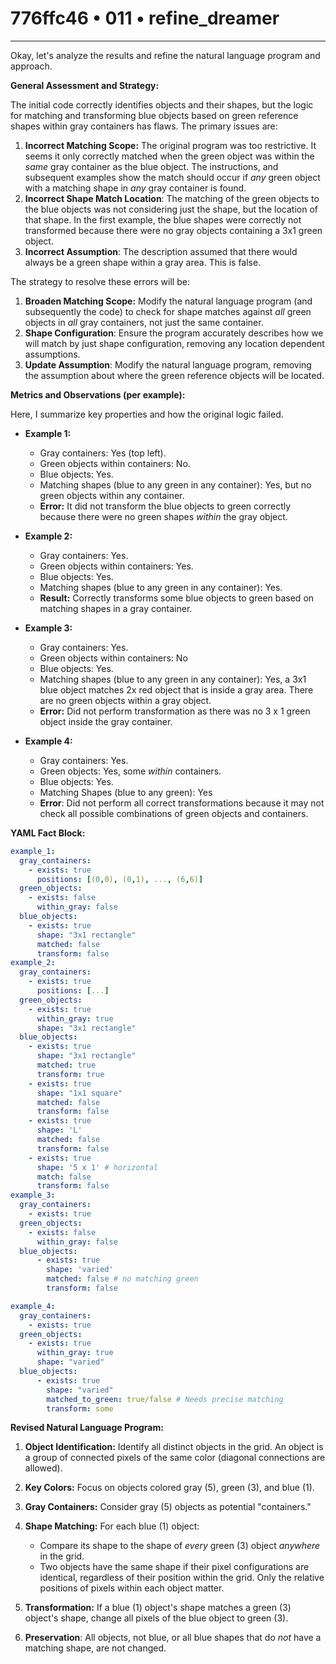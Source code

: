 # 776ffc46 • 011 • refine_dreamer

---
Okay, let's analyze the results and refine the natural language program and approach.

**General Assessment and Strategy:**

The initial code correctly identifies objects and their shapes, but the logic for matching and transforming blue objects based on green reference shapes within gray containers has flaws. The primary issues are:

1.  **Incorrect Matching Scope:** The original program was too restrictive. It seems it only correctly matched when the green object was within the *same* gray container as the blue object. The instructions, and subsequent examples show the match should occur if *any* green object with a matching shape in *any* gray container is found.
2.  **Incorrect Shape Match Location**: The matching of the green objects to the blue objects was not considering just the shape, but the location of that shape. In the first example, the blue shapes were correctly not transformed because there were no gray objects containing a 3x1 green object.
3.  **Incorrect Assumption**: The description assumed that there would always be a green shape within a gray area. This is false.

The strategy to resolve these errors will be:

1.  **Broaden Matching Scope:** Modify the natural language program (and subsequently the code) to check for shape matches against *all* green objects in *all* gray containers, not just the same container.
2.  **Shape Configuration**: Ensure the program accurately describes how we will match by just shape configuration, removing any location dependent assumptions.
3.  **Update Assumption**: Modify the natural language program, removing the assumption about where the green reference objects will be located.

**Metrics and Observations (per example):**

Here, I summarize key properties and how the original logic failed.

*   **Example 1:**
    *   Gray containers: Yes (top left).
    *   Green objects within containers: No.
    *   Blue objects: Yes.
    *   Matching shapes (blue to any green in any container): Yes, but no green objects within any container.
    *   **Error:** It did not transform the blue objects to green correctly because there were no green shapes *within* the gray object.

*   **Example 2:**
    *   Gray containers: Yes.
    *   Green objects within containers: Yes.
    *   Blue objects: Yes.
    *   Matching shapes (blue to any green in any container): Yes.
    *   **Result:** Correctly transforms some blue objects to green based on matching shapes in a gray container.

*   **Example 3:**
    *   Gray containers: Yes.
    *   Green objects within containers: No
    *   Blue objects: Yes.
    *   Matching shapes (blue to any green in any container): Yes, a 3x1 blue object matches 2x red object that is inside a gray area. There are no green objects within a gray object.
    *   **Error:** Did not perform transformation as there was no 3 x 1 green object inside the gray container.

*   **Example 4:**
    *   Gray containers: Yes.
    *   Green objects: Yes, some *within* containers.
    *   Blue objects: Yes.
    *   Matching Shapes (blue to any green): Yes
    *   **Error**: Did not perform all correct transformations because it may not check all possible combinations of green objects and containers.

**YAML Fact Block:**

```yaml
example_1:
  gray_containers:
    - exists: true
      positions: [(0,0), (0,1), ..., (6,6)]
  green_objects:
    - exists: false
      within_gray: false
  blue_objects:
    - exists: true
      shape: "3x1 rectangle"
      matched: false
      transform: false
example_2:
  gray_containers:
    - exists: true
      positions: [...]
  green_objects:
    - exists: true
      within_gray: true
      shape: "3x1 rectangle"
  blue_objects:
    - exists: true
      shape: "3x1 rectangle"
      matched: true
      transform: true
    - exists: true
      shape: "1x1 square"
      matched: false
      transform: false
    - exists: true
      shape: 'L'
      matched: false
      transform: false
    - exists: true
      shape: '5 x 1' # horizontal
      match: false
      transform: false
example_3:
  gray_containers:
    - exists: true
  green_objects:
    - exists: false
      within_gray: false
  blue_objects:
      - exists: true
        shape: 'varied'
        matched: false # no matching green
        transform: false

example_4:
  gray_containers:
    - exists: true
  green_objects:
    - exists: true
      within_gray: true
      shape: "varied"
  blue_objects:
      - exists: true
        shape: "varied"
        matched_to_green: true/false # Needs precise matching
        transform: some
```

**Revised Natural Language Program:**

1.  **Object Identification:** Identify all distinct objects in the grid. An object is a group of connected pixels of the same color (diagonal connections are allowed).

2.  **Key Colors:** Focus on objects colored gray (5), green (3), and blue (1).

3.  **Gray Containers:** Consider gray (5) objects as potential "containers."

4.  **Shape Matching:** For each blue (1) object:
    *   Compare its shape to the shape of *every* green (3) object *anywhere* in the grid.
    *   Two objects have the same shape if their pixel configurations are identical, regardless of their position within the grid. Only the relative positions of pixels within each object matter.

5.  **Transformation:** If a blue (1) object's shape matches a green (3) object's shape, change all pixels of the blue object to green (3).

6. **Preservation**: All objects, not blue, or all blue shapes that do *not* have a matching shape, are not changed.

